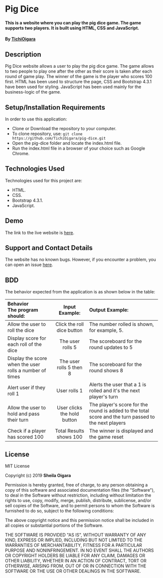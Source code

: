 # Pig Dice

#### This is a website where you can play the pig dice game. The game supports two players. It is built using HTML, CSS and JavaScript.

#### By [TichiOigara](https://github.com/TichiOigara)

## Description

Pig Dice website allows a user to play the pig dice game. The game allows to two people to play one after the other as their score is taken after each round of game play. The winner of the game is the player who scores 100 first. HTML has been used to structure the page, CSS and Bootstrap 4.3.1 have been used for styling. JavaScript has been used mainly for the business-logic of the game.

## Setup/Installation Requirements

In order to use this application:

-   Clone or Download the repository to your computer.
-   To clone repository, use:
        ```
        git clone https://github.com/TichiOigara/pig-dice.git
        ```
-   Open the pig-dice folder and locate the index.html file.
-   Run the index.html file in a browser of your choice such as Google Chrome.

## Technologies Used

Technologies used for this project are:

-   HTML.
-   CSS.
-   Bootstrap 4.3.1.
-   JavaScript.

## Demo
The link to the live website is [here](https://tichioigara.github.io/pig-dice/).

## Support and Contact Details

The website has no known bugs. However, if you encounter a problem, you can open an issue [here](https://github.com/TichiOigara/pig-dice/issues/new).

## BDD

The behavior expected from the application is as shown below in the table:

| Behavior <br> The program should:                       |        Input Example:       | Output Example:                                                                               |
| :------------------------------------------------------ | :-------------------------: | :-------------------------------------------------------------------------------------------- |
| Allow the user to roll the dice                         |  Click the roll dice button | The number rolled is shown, for example, 5.                                                                  |
| Display score for each roll of the dice                 |       The user rolls 5      | The scoreboard for the round updates to 5                                                     |
| Display the score when the user rolls a number of times |   The user rolls  5 then 8  | The scoreboard for the round shows 8                                                          |
| Alert user if they roll 1                               |         User rolls 1        | Alerts the user that a 1 is rolled and it's the next player's turn                            |
| Allow the user to hold and pass their turn              | User clicks the hold button | The player's score for the round is added to the total score and the turn passed to the next players |
| Check if a player has scored 100                        |   Total Results shows 100   | The winner is displayed and the game reset                                                    |

## License

MIT License

Copyright (c)  2019 **Sheila Oigara**

Permission is hereby granted, free of charge, to any person obtaining a copy of this software and associated documentation files (the "Software"), to deal in the Software without restriction, including without limitation the rights to use, copy, modify, merge, publish, distribute, sublicense, and/or sell copies of the Software, and to permit persons to whom the Software is furnished to do so, subject to the following conditions:

The above copyright notice and this permission notice shall be included in all copies or substantial portions of the Software.

THE SOFTWARE IS PROVIDED "AS IS", WITHOUT WARRANTY OF ANY KIND, EXPRESS OR IMPLIED, INCLUDING BUT NOT LIMITED TO THE WARRANTIES OF MERCHANTABILITY, FITNESS FOR A PARTICULAR PURPOSE AND NONINFRINGEMENT. IN NO EVENT SHALL THE AUTHORS OR COPYRIGHT HOLDERS BE LIABLE FOR ANY CLAIM, DAMAGES OR OTHER LIABILITY, WHETHER IN AN ACTION OF CONTRACT, TORT OR OTHERWISE, ARISING FROM, OUT OF OR IN CONNECTION WITH THE SOFTWARE OR THE USE OR OTHER DEALINGS IN THE SOFTWARE.
